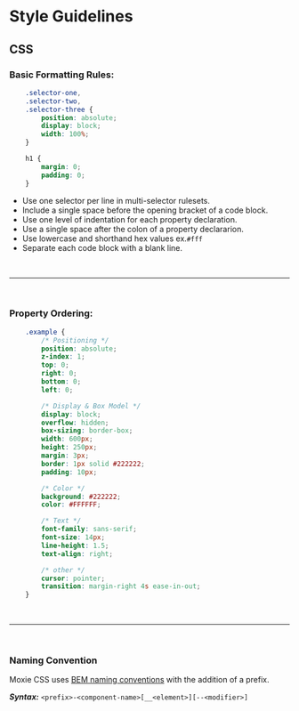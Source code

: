# Style Guidelines

## CSS
### Basic Formatting Rules:
```css
    .selector-one,
    .selector-two,
    .selector-three {
        position: absolute;
        display: block;
        width: 100%;
    }

    h1 {
        margin: 0;
        padding: 0;
    }
```
- Use one selector per line in multi-selector rulesets.
- Include a single space before the opening bracket of a code block.
- Use one level of indentation for each property declaration.
- Use a single space after the colon of a property declararion.
- Use lowercase and shorthand hex values ex.`#fff`
- Separate each code block with a blank line.


<br/>

---

<br/>

### Property Ordering:
```css
    .example {
        /* Positioning */
        position: absolute;
        z-index: 1;
        top: 0;
        right: 0;
        bottom: 0;
        left: 0;

        /* Display & Box Model */
        display: block;
        overflow: hidden;
        box-sizing: border-box;
        width: 600px;
        height: 250px;
        margin: 3px;
        border: 1px solid #222222;
        padding: 10px;

        /* Color */
        background: #222222;
        color: #FFFFFF;

        /* Text */
        font-family: sans-serif;
        font-size: 14px;
        line-height: 1.5;
        text-align: right;

        /* other */
        cursor: pointer;
        transition: margin-right 4s ease-in-out;
    }
```

<br/>

---

<br/>

### Naming Convention
Moxie CSS uses [BEM naming conventions](https://getbem.com/naming/) with the addition of a prefix.

***Syntax:*** ``` <prefix>-<component-name>[__<element>][--<modifier>] ```



